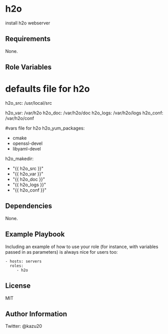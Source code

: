 h2o
=========

install h2o webserver

Requirements
------------

None.

Role Variables
--------------

# defaults file for h2o
h2o_src: /usr/local/src

h2o_var: /var/h2o
h2o_doc: /var/h2o/doc
h2o_logs: /var/h2o/logs
h2o_conf: /var/h2o/conf

#vars file for h2o
h2o_yum_packages:
 - cmake
 - openssl-devel
 - libyaml-devel

h2o_makedir:
 - "{{ h2o_src }}"
 - "{{ h2o_var }}"
 - "{{ h2o_doc }}"
 - "{{ h2o_logs }}"
 - "{{ h2o_conf }}"

Dependencies
------------

None.

Example Playbook
----------------

Including an example of how to use your role (for instance, with variables passed in as parameters) is always nice for users too:

    - hosts: servers
      roles:
         - h2o

License
-------

MIT

Author Information
------------------
Twitter: @kazu20
